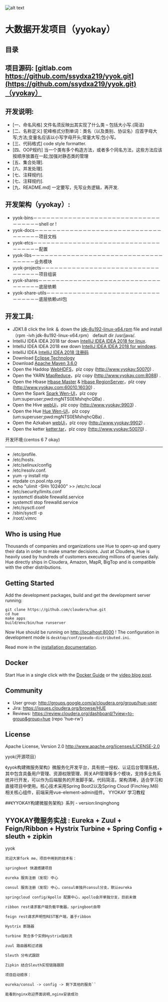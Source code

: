 ![alt text](http://www.yyokay.com "yyokay Logo")

大数据开发项目（yyokay）
================

目录
-----------

项目源码: [gitlab.com https://github.com/ssydxa219/yyok.git](https://github.com/ssydxa219/yyok.git)（yyokay）
----------------
开发说明:
----------------
   * [一、命名风格] 文件名须反映出其实现了什么类 – 包括大小写.(简洁)
   * [二、名称定义] 驼峰格式分割单词：类名（以及类别、协议名）应首字母大写;方法;变量名应该以小写字母开头;常量大写;包小写。
   * [三、代码格式] code style formatter.
   * [四、OOP规约] 当一个类有多个构造方法，或者多个同名方法，这些方法应该按顺序放置在一起;加强对静态类的管理
   * [五、集合处理].
   * [六、并发处理].       
   * [七、注释规约].
   * [七、注释规约].
   * [九、README.md] 一定要写，先写业务逻辑，再开发.
   
开发架构（yyokay）:
----------------
   * yyok-bins－－－－－－－－－－－－－－－－－－－－－－－－－－－－－－－－－－－shell or !
   * yyok-docs－－－－－－－－－－－－－－－－－－－－－－－－－－－－－－－－－－－项目文档
   * yyok-etcs－－－－－－－－－－－－－－－－－－－－－－－－－－－－－－－－－－－配置
   * yyok-libs－－－－－－－－－－－－－－－－－－－－－－－－－－－－－－－－－－－业务模块
   * yyok-projects－－－－－－－－－－－－－－－－－－－－－－－－－－－－－－－－－项目组装
   * yyok-shares－－－－－－－－－－－－－－－－－－－－－－－－－－－－－－－－－－底层依赖
   * yyok-share-utils－－－－－－－－－－－－－－－－－－－－－－－－－－－－－－－－底层依赖util包
   
开发工具:
----------------
   * JDK1.8 click the link ＆ down the [jdk-8u192-linux-x64.rpm](https://www.oracle.com/technetwork/java/javase/downloads/jdk8-downloads-2133151.html) file and install（rpm -ivh jdk-8u192-linux-x64.rpm） default dir /usr/java/.
   * IntelliJ IDEA IDEA 2018 tar down [IntelliJ IDEA IDEA 2018 for linux](https://www.jetbrains.com/idea/download/download-thanks.html?platform=linux).
   * IntelliJ IDEA IDEA 2018 exe down [IntelliJ IDEA IDEA 2018 for windows](https://www.jetbrains.com/idea/download/download-thanks.html?platform=windows).
   * IntelliJ IDEA [IntelliJ IDEA 2018 注册码](http://idea.lanyus.com/)
   * Download [Eclipse Technology](http://www.eclipse.org/downloads/)
   * Download [Apache Maven 3.6.0](http://mirrors.hust.edu.cn/apache/maven/maven-3/3.6.0/binaries/apache-maven-3.6.0-bin.tar.gz) 
   * Open the Haddop [WebHDFS](http://www.yyokay:50070/dfshealth.html)，plz copy (http://www.yyokay:50070) .
   * Open the YARN [MapReduce](http://www.yyokay.com:8188)，plz copy (http://www.yyokay.com:8088) .
   * Open the Hbase [Hbase Master](http://www.yyokay.com:60010) & [Hbase RegionServer](http://www.yyokay.com:16030)，plz copy (http://www.yyokay.com:60010,16030) .
   * Open the Spark [Spark Wen-UI](http://www.yyokay:8080)，plz copy (um:superuser;pwd:mgNTS0EMshqhcQBa) .  
   * Open the Hive [webUi](http://www.yyokay:9903)，plz copy (http://www.yyokay:9903) .   
   * Open the Hue [Hue Wen-UI](http://www.yyokay:9901)，plz copy (um:superuser;pwd:mgNTS0EMshqhcQBa) .  
   * Open the Azkaban [webUi](http://www.yyokay:9902)，plz copy (http://www.yyokay:9902) .   
   * Open the ketter [ketter.tar](http://www.yyokay:50070/dfshealth.html)，plz copy (http://www.yyokay:50070) . 
   
开发环境:(centos 6 7 okay)

----------------
   * /etc/profile.
   * /etc/hosts.
   * /etc/selinux/config
   * /etc/resolv.conf.
   * yum -y install ntp
   * ntpdate cn.pool.ntp.org
   * echo "ulimit -SHn 102400" >> /etc/rc.local
   * /etc/security/limits.conf
   * systemctl disable firewalld.service 
   * systemctl stop firewalld.service
   * /etc/sysctl.conf
   * /sbin/sysctl -p
   * /root/.vimrc

Who is using Hue
----------------
Thousands of companies and organizations use Hue to open-up and query their data in order to make smarter decisions. Just at Cloudera, Hue is heavily used by hundreds of customers executing millions of queries daily. Hue directly ships in Cloudera, Amazon, MapR, BigTop and is compatible with the other distributions.


Getting Started
---------------
Add the development packages, build and get the development server running:
```
git clone https://github.com/cloudera/hue.git
cd hue
make apps
build/env/bin/hue runserver
```
Now Hue should be running on [http://localhost:8000](http://localhost:8000) ! The configuration in development mode is ``desktop/conf/pseudo-distributed.ini``.

Read more in the [installation documentation](http://cloudera.github.io/hue/latest/admin-manual/manual.html#installation).


Docker
------
Start Hue in a single click with the [Docker Guide](https://github.com/cloudera/hue/tree/master/tools/docker) or the
[video blog post](http://gethue.com/getting-started-with-hue-in-2-minutes-with-docker/).


Community
-----------
   * User group: http://groups.google.com/a/cloudera.org/group/hue-user
   * Jira: https://issues.cloudera.org/browse/HUE
   * Reviews: https://review.cloudera.org/dashboard/?view=to-group&group=hue (repo 'hue-rw')


License
-----------
Apache License, Version 2.0
http://www.apache.org/licenses/LICENSE-2.0

yyok(开源项目）

《yyok构建微服务架构》微服务化开发平台，具有统一授权、认证后台管理系统，其中包含具备用户管理、资源权限管理、网关API管理等多个模块，支持多业务系统并行开发，可以作为后端服务的开发脚手架。代码简洁，架构清晰，适合学习和直接项目中使用。核心技术采用Spring Boot2以及Spring Cloud (Finchley.M8)相关核心组件，前端采用vue-element-admin组件。
YYOKAY 学习教程

##《YYOKAY构建微服务架构》系列 - version:linqinghong
## YYOKAY微服务实战 : Eureka + Zuul + Feign/Ribbon + Hystrix Turbine + Spring Config + sleuth + zipkin

 yyok

	欢迎大家fork me，项目中用到的技术有：
	
	springboot 快速搭建项目
	
	eureka 服务注册（发现）中心
	
	consul 服务注册（发现）中心，consul单独开consul分支，默认eureka
	
	springcloud config/Apollo 配置中心，apollo会开单独分支，目前未做
	
	ribbon rest请求客户端负载平衡器，springboot自带
	
	feign rest请求声明性REST客户端，基于ribbon
	
	Hystrix 断路器
	
	turbine 聚合多个实例Hystrix指标流
	
	zuul 路由器和过滤器
	
	Sleuth 分布式跟踪
	
	Zipkin 结合Sleuth实现链路跟踪
	
	项目启动顺序：
	
	eureka/consul -> config -> 剩下其他的服务``
	
	能看到nginx欢迎界面说明,nginx安装成功


